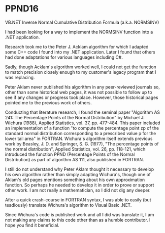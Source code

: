 # PPND16
VB.NET Inverse Normal Cumulative Distribution Formula (a.k.a. NORMSINV)

I had been looking for a way to implement the NORMSINV function into a .NET application.

Research took me to the Peter J. Acklam algorithm for which I adapted some C++ code I found into my .NET application. Later I found that others had done adaptations for various languages including C#.

Sadly, though Acklam's algorithm worked well, I could not get the function to match precision closely enough to my customer's legacy program that I was replacing.

Peter Aklam never published his algorithm in any peer-reviewed journals so, other than some historical web pages, it was not possible to follow up to see if any changes or progress took place. However, those historical pages pointed me to the previous work of others.

Conducting that literature research, I found the seminal paper "Algorithm AS 241: The Percentage Points of the Normal Distribution" by Michael J. Wichura (1988), Applied Statistics, vol. 37, pp. 477-484. This paper included an implementation of a function "to compute the percentage point zp of the standard normal distribution corresponding to a prescribed value p for the lower tail area" in FORTRAN. Wichura's algorithm itself extends previous work by Beasley, J. D. and Springer, S. G. (1977), "The percentage points of the normal distribution", Applied Statistics, vol. 26, pp. 118-121, which introduced the function PPND (Percentage Points of the Normal Distribution) as part of algorithm AS 111, also published in FORTRAN.

I still do not understand why Peter Aklam thought it necessary to develop his own algorithm rather than simply adapting Wichura's, though one of Aklam's old pages mentions something about his own approximation function. So perhaps he needed to develop it in order to prove or support other work. I am not really a mathematician, so I did not dig any deeper.

After a quick crash-course in FORTRAN syntax, I was able to easily (but teadiously) translate Wichura's algorithm to Visual Basic .NET.

Since Wichura's code is published work and all I did was translate it, I am not making any claims to this code other than as a humble contributor. I hope you find it beneficial.
